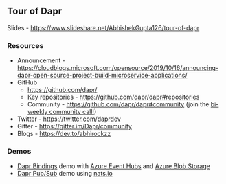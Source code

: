 ## Tour of Dapr

Slides - https://www.slideshare.net/AbhishekGupta126/tour-of-dapr

### Resources

- Announcement - https://cloudblogs.microsoft.com/opensource/2019/10/16/announcing-dapr-open-source-project-build-microservice-applications/
- GitHub
    - https://github.com/dapr/
    - Key repositories - https://github.com/dapr/dapr#repositories
    - Community - https://github.com/dapr/dapr#community (join the [bi-weekly community call!](https://aka.ms/dapr-community-call))
- Twitter - https://twitter.com/daprdev
- Gitter - https://gitter.im/Dapr/community
- Blogs - https://dev.to/abhirockzz

### Demos

- [Dapr Bindings](https://github.com/dapr/docs/blob/master/concepts/bindings/README.md) demo with [Azure Event Hubs](https://docs.microsoft.com/azure/event-hubs/?WT.mc_id=daprmeetup-github-abhishgu) and [Azure Blob Storage](https://docs.microsoft.com/azure/storage/blobs/?WT.mc_id=daprmeetup-github-abhishgu)
- [Dapr Pub/Sub](https://github.com/dapr/docs/blob/master/concepts/publish-subscribe-messaging/README.md) demo using [nats.io](https://docs.nats.io/)

